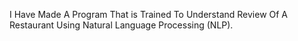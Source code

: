 I Have Made A Program That is Trained To Understand Review Of A Restaurant Using Natural Language Processing (NLP).
